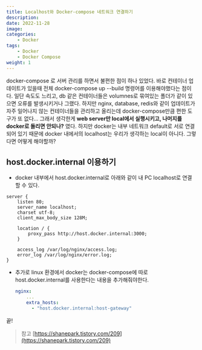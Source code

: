 ```yaml
---
title: Localhost와 Docker-compose 네트워크 연결하기
description: 
date: 2022-11-28
image: 
categories:
    - Docker
tags:
    - Docker
    - Docker Compose
weight: 1
---
```


docker-compose 로 서버 관리를 하면서 불편한 점이 하나 있었다. 바로 컨테이너 업데이트가 있을때 전체 docker-compose up --build 명령어를 이용해야했다는 점이다. 일단 속도도 느리고, db 같은 컨테이너들은 volumnes로 묶여있는 폴더가 같이 있으면 오류를 발생시키거나 그랬다. 하지만 nginx, database, redis와 같이 업데이트가 자주 일어나지 않는 컨테이너들을 관리하고 올리는데 docker-compose만큼 편한 도구가 또 없다...
그래서 생각한게  **web server만 local에서 실행시키고, 나머지를 docker로 돌리면 안되나?** 였다. 하지만 docker는 내부 네트워크 default로 서로 연결되어 있기 때문에 docker 내에서의 localhost는 우리가 생각하는 local이 아니다. 그렇다면 어떻게 해야할까?

## host.docker.internal 이용하기
- docker 내부에서 host.docker.internal로 아래와 같이 내 PC localhost로 연결할 수 있다.
```nginx
server {
    listen 80;
    server_name localhost;
    charset utf-8;
    client_max_body_size 128M;

    location / {
        proxy_pass http://host.docker.internal:3000;
    }

    access_log /var/log/nginx/access.log;
    error_log /var/log/nginx/error.log;
}
```

- 추가로 linux 환경에서 docker는 docker-compose에 따로 host.docker.internal를 사용한다는 내용을 추가해줘야한다.
	```yaml
	nginx:
		...
		extra_hosts:
	      - "host.docker.internal:host-gateway"
	```

끝!

> 참고
> [https://shanepark.tistory.com/209](https://shanepark.tistory.com/209)
